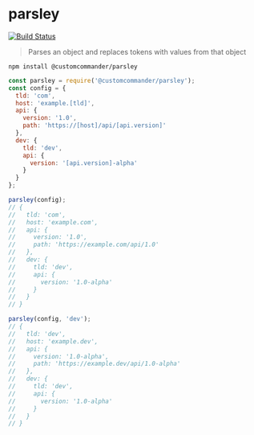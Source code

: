 # parsley

[![Build Status](https://travis-ci.org/customcommander/parsley.svg?branch=master)](https://travis-ci.org/customcommander/parsley)

> Parses an object and replaces tokens with values from that object

```
npm install @customcommander/parsley
```

```javascript
const parsley = require('@customcommander/parsley');
const config = {
  tld: 'com',
  host: 'example.[tld]',
  api: {
    version: '1.0',
    path: 'https://[host]/api/[api.version]'
  },
  dev: {
    tld: 'dev',
    api: {
      version: '[api.version]-alpha'
    }
  }
};

parsley(config);
// {
//   tld: 'com',
//   host: 'example.com',
//   api: {
//     version: '1.0',
//     path: 'https://example.com/api/1.0'
//   },
//   dev: {
//     tld: 'dev',
//     api: {
//       version: '1.0-alpha'
//     }
//   }
// }

parsley(config, 'dev');
// {
//   tld: 'dev',
//   host: 'example.dev',
//   api: {
//     version: '1.0-alpha',
//     path: 'https://example.dev/api/1.0-alpha'
//   },
//   dev: {
//     tld: 'dev',
//     api: {
//       version: '1.0-alpha'
//     }
//   }
// }
```

